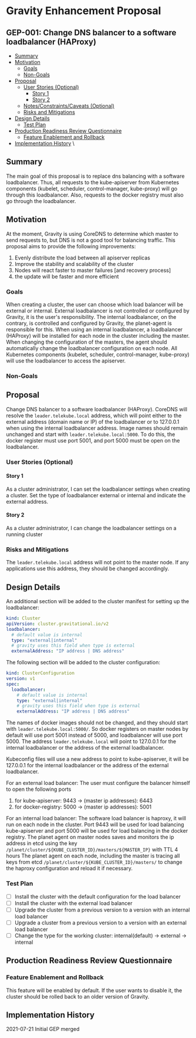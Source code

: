 # Gravity Enhancement Proposal

## GEP-001: Change DNS balancer to a software loadbalancer (HAProxy)

<!-- toc -->
- [Summary](#summary)
- [Motivation](#motivation)
    - [Goals](#goals)
    - [Non-Goals](#non-goals)
- [Proposal](#proposal)
    - [User Stories (Optional)](#user-stories-optional)
        - [Story 1](#story-1)
        - [Story 2](#story-2)
    - [Notes/Constraints/Caveats (Optional)](#notesconstraintscaveats-optional)
    - [Risks and Mitigations](#risks-and-mitigations)
- [Design Details](#design-details)
    - [Test Plan](#test-plan)
- [Production Readiness Review Questionnaire](#production-readiness-review-questionnaire)
    - [Feature Enablement and Rollback](#feature-enablement-and-rollback)
- [Implementation History](#implementation-history)
\
<!-- /toc -->

## Summary
The main goal of this proposal is to replace dns balancing with a software loadbalancer.
Thus, all requests to the kube-apiserver from Kubernetes components (kubelet, scheduler, control-manager, kube-proxy)
will go through this loadbalancer. Also, requests to the docker registry must also go through the loadbalancer.

## Motivation
At the moment, Gravity is using CoreDNS to determine which master to send requests to,
but DNS is not a good tool for balancing traffic.
This proposal aims to provide the following improvements:
  1. Evenly distribute the load between all apiserver replicas
  1. Improve the stability and scalability of the cluster
  1. Nodes will react faster to master failures [and recovery process]
  1. the update will be faster and more efficient

### Goals
When creating a cluster, the user can choose which load balancer will be external or internal.
External loadbalancer is not controlled or configured by Gravity, it is the user's responsibility.
The internal loadbalancer, on the contrary, is controlled and configured by Gravity, the planet-agent is responsible for this.
When using an internal loadbalancer, a loadbalancer (HAProxy) will be installed for each node in the cluster including the master.
When changing the configuration of the masters, the agent should automatically change the loadbalancer configuration on each node.
All Kubernetes components (kubelet, scheduler, control-manager, kube-proxy) will use the loadbalancer to access the apiserver.

### Non-Goals

## Proposal
Change DNS balancer to a software loadbalancer (HAProxy).
CoreDNS will resolve the `leader.telekube.local` address, which will point either to the external address (domain name or IP) of the loadbalancer or to 127.0.0.1 when using the internal loadbalancer address.
Image names should remain unchanged and start with `leader.telekube.local:5000`.
To do this, the docker register must use port 5001, and port 5000 must be open on the loadbalancer.

### User Stories (Optional)
#### Story 1
As a cluster administrator, I can set the loadbalancer settings when creating a cluster. Set the type of loadbalancer external or internal and indicate the external address.
#### Story 2
As a cluster administrator, I can change the loadbalancer settings on a running cluster

### Risks and Mitigations
The `leader.telekube.local` address will not point to the master node.
If any applications use this address, they should be changed accordingly.

## Design Details
An additional section will be added to the cluster manifest for setting up the loadbalancer:
```yaml
kind: Cluster
apiVersion: cluster.gravitational.io/v2
loadbalancer:
  # default value is internal
  type: "external|internal"
  # gravity uses this field when type is external
  externalAddress: "IP address | DNS address"
```
The following section will be added to the cluster configuration:
```yaml
kind: ClusterConfiguration
version: v1
spec:
  loadbalancer:
    # default value is internal
    type: "external|internal"
    # gravity uses this field when type is external
    externalAddress: "IP address | DNS address"
```
The names of docker images should not be changed, and they should start with `leader.telekube.local:5000/`. 
So docker registers on master nodes by default will use port 5001 instead of 5000, 
and loadbalancer will use port 5000. The address `leader.telekube.local` will point to 127.0.0.1 
for the internal loadbalancer or the address of the external loadbalancer.

Kubeconfig files will use a new address to point to kube-apiserver, it will be 127.0.0.1 for the internal loadbalancer or the address of the external loadbalancer.

For an external load balancer:
The user must configure the balancer himself to open the following ports
  1. for kube-apiserver: 9443 -> (master ip addresses): 6443
  1. for docker-registry: 5000 -> (master ip addresses): 5001

For an internal load balancer:
The software load balancer is haproxy, it will run on each node in the cluster.
Port 9443 will be used for load balancing kube-apiserver and port 5000 will be used for load balancing in the docker registry.
The planet agent on master nodes saves and monitors the ip address in etcd using the key `/planet/cluster/${KUBE_CLUSTER_ID}/masters/${MASTER_IP}` with TTL 4 hours
The planet agent on each node, including the master is tracing all keys 
from etcd `/planet/cluster/${KUBE_CLUSTER_ID}/masters/` to change the haproxy configuration and reload it if necessary.

### Test Plan
- [ ] Install the cluster with the default configuration for the load balancer
- [ ] Install the cluster with the external load balancer
- [ ] Upgrade the cluster from a previous version to a version with an internal load balancer
- [ ] Upgrade a cluster from a previous version to a version with an external load balancer
- [ ] Change the type for the working cluster: internal(default) -> external -> internal

## Production Readiness Review Questionnaire
### Feature Enablement and Rollback
This feature will be enabled by default.
If the user wants to disable it, the cluster should be rolled back to an older version of Gravity.

## Implementation History
2021-07-21 Initial GEP merged
